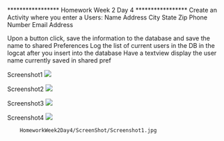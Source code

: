 *****************  Homework Week 2 Day 4 *****************
Create an Activity where you enter a Users:
     Name
     Address
     City
     State
     Zip
     Phone Number
    Email Address

Upon a button click, save the information to the database and save the name to shared Preferences
Log the list of current users in the DB in the logcat after you insert into the database
Have a textview display the user name currently saved in shared pref

Screenshot1
![](ScreenShot/Screenshot1.jpg)

Screenshot2
![](ScreenShot/Screenshot2.jpg)

Screenshot3
![](ScreenShot/Screenshot3.jpg)

Screenshot4
![](ScreenShot/Screenshot4.jpg)







        HomeworkWeek2Day4/ScreenShot/Screenshot1.jpg
      
